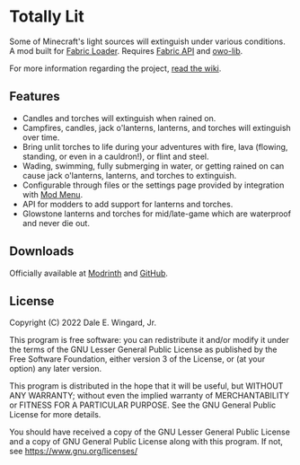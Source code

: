 # Totally Lit

Some of Minecraft's light sources will extinguish under various conditions. A mod built for [Fabric Loader](https://fabricmc.net/use/installer/). Requires [Fabric API](https://modrinth.com/mod/fabric-api) and [owo-lib](https://modrinth.com/mod/owo-lib).

For more information regarding the project, [read the wiki](https://github.com/realguyman/totally_lit/wiki).

## Features

- Candles and torches will extinguish when rained on.
- Campfires, candles, jack o'lanterns, lanterns, and torches will extinguish over time.
- Bring unlit torches to life during your adventures with fire, lava (flowing, standing, or even in a cauldron!), or flint and steel.
- Wading, swimming, fully submerging in water, or getting rained on can cause jack o'lanterns, lanterns, and torches to extinguish.
- Configurable through files or the settings page provided by integration with [Mod Menu](https://modrinth.com/mod/modmenu).
- API for modders to add support for lanterns and torches.
- Glowstone lanterns and torches for mid/late-game which are waterproof and never die out.

## Downloads

Officially available at [Modrinth](https://modrinth.com/mod/totally-lit) and [GitHub](https://github.com/realguyman/totally_lit/releases).

## License

Copyright (C) 2022 Dale E. Wingard, Jr.

This program is free software: you can redistribute it and/or modify
it under the terms of the GNU Lesser General Public License as published by
the Free Software Foundation, either version 3 of the License, or
(at your option) any later version.

This program is distributed in the hope that it will be useful,
but WITHOUT ANY WARRANTY; without even the implied warranty of
MERCHANTABILITY or FITNESS FOR A PARTICULAR PURPOSE.  See the
GNU General Public License for more details.

You should have received a copy of the GNU Lesser General Public License
and a copy of GNU General Public License along with this program.  If not, see
<https://www.gnu.org/licenses/>

